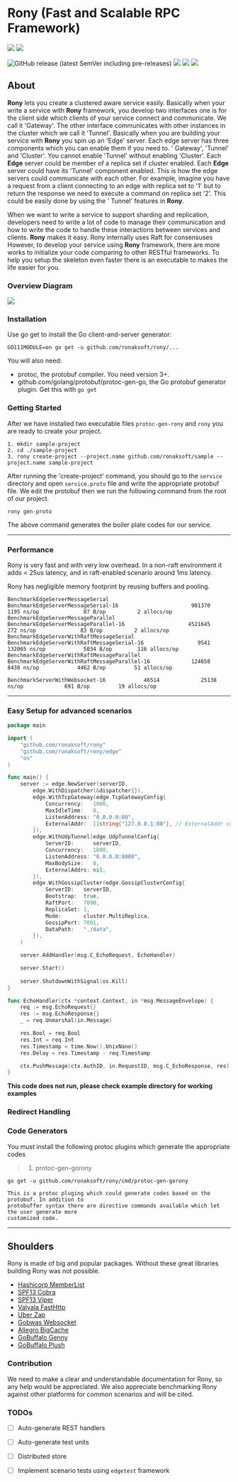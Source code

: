 # Rony (Fast and Scalable RPC Framework)

![](https://img.shields.io/github/stars/ronaksoft/rony?color=808080)
![](https://img.shields.io/github/license/ronaksoft/rony?color=808080)

![GitHub release (latest SemVer including pre-releases)](https://img.shields.io/github/v/release/ronaksoft/rony?include_prereleases&logoColor=808080)
![](https://github.com/ronaksoft/rony/actions/workflows/go.yml/badge.svg?color=379c9c&style=flat-square)
![](https://github.com/ronaksoft/rony/actions/workflows/devskim-analysis.yml/badge.svg?color=379c9c&style=flat-square)
![](https://github.com/ronaksoft/rony/actions/workflows/codacy-analysis.yml/badge.svg?color=379c9c&style=flat-square)

## About
**Rony** lets you create a clustered aware service easily. Basically when your write a service with
**Rony** framework, you develop two interfaces one is for the client side which clients of your service connect and communicate. We call it 'Gateway'. The other interface
communicates with other instances in the cluster which we call it 'Tunnel'.
Basically when you are building your service with **Rony** you spin up an 'Edge' server. Each edge server has three components which you can enable them if you need to. '
Gateway', 'Tunnel' and 'Cluster'. You cannot enable 'Tunnel' without enabling 'Cluster'.
Each **Edge** server could be member of a replica set if cluster enabled. 
Each **Edge** server could have its 'Tunnel' component enabled. This is how the edge servers could communicate with each other. For example, imagine you have a request from a
client connecting to an edge with replica set to '1' but to return the response we need to execute a command on replica set '2'. This could be easily done by using 
the '
Tunnel' features in **Rony**.

When we want to write a service to support sharding and replication, developers need to write a lot of code to manage their communication and how to write the code to handle these
interactions between services and clients. **Rony** makes it easy. Rony internally uses Raft for consensuses  
However, to develop your service using **Rony** framework, there are more works to initialize your code comparing to other RESTful frameworks. To help you setup the skeleton even
faster there is an executable to makes the life easier for you.

### Overview Diagram
![](docs/rony_overview.png?raw=true)
### Installation

Use go get to install the Go client-and-server generator:

```
GO111MODULE=on go get -u github.com/ronaksoft/rony/...
```

You will also need:

* protoc, the protobuf compiler. You need version 3+.
* github.com/golang/protobuf/protoc-gen-go, the Go protobuf generator plugin. Get this with `go get`

### Getting Started

After we have installed two executable files `protoc-gen-rony` and `rony` you are ready to create your project.

```shell script
1. mkdir sample-project
2. cd ./sample-project
3. rony create-project --project.name github.com/ronaksoft/sample --project.name sample-project
```

After running the 'create-project' command, you should go to the `service` directory and open `service.proto`
file and write the appropriate protobuf file. We edit the protobuf then we run the following command 
from the root of our project.

```shell script
rony gen-proto
```

The above command generates the boiler plate codes for our service.

---

### Performance

Rony is very fast and with very low overhead. In a non-raft environment it adds < 25us latency, and in raft-enabled scenario around 1ms latency.

Rony has negligible memory footprint by reusing buffers and pooling.

```commandline
BenchmarkEdgeServerMessageSerial
BenchmarkEdgeServerMessageSerial-16                       901370              1195 ns/op              87 B/op          2 allocs/op
BenchmarkEdgeServerMessageParallel
BenchmarkEdgeServerMessageParallel-16                    4521645               272 ns/op              83 B/op          2 allocs/op
BenchmarkEdgeServerWithRaftMessageSerial
BenchmarkEdgeServerWithRaftMessageSerial-16                 9541            132065 ns/op            5034 B/op        116 allocs/op
BenchmarkEdgeServerWithRaftMessageParallel
BenchmarkEdgeServerWithRaftMessageParallel-16             124658              8438 ns/op            4462 B/op         51 allocs/op

BenchmarkServerWithWebsocket-16            46514             25138 ns/op             691 B/op         19 allocs/op
```

---

### Easy Setup for advanced scenarios

```go
package main

import (
	"github.com/ronaksoft/rony"
	"github.com/ronaksoft/rony/edge"
	"os"
)

func main() {
	server := edge.NewServer(serverID,
		edge.WithDispatcher(&dispatcher{}),
		edge.WithTcpGateway(edge.TcpGatewayConfig{
			Concurrency:   1000,
			MaxIdleTime:   0,
			ListenAddress: "0.0.0.0:80",
			ExternalAddr:  []string{"127.0.0.1:80"}, // ExternalAddr could be used when the server is behind proxy or nats
		}),
		edge.WithUdpTunnel(edge.UdpTunnelConfig{
			ServerID:      serverID,
			Concurrency:   1000,
			ListenAddress: "0.0.0.0:8080",
			MaxBodySize:   0,
			ExternalAddrs: nil,
		}),
		edge.WithGossipCluster(edge.GossipClusterConfig{
			ServerID:   serverID,
			Bootstrap:  true,
			RaftPort:   7090,
			ReplicaSet: 1,
			Mode:       cluster.MultiReplica,
			GossipPort: 7091,
			DataPath:   "./data",
		}),
	)

	server.AddHandler(msg.C_EchoRequest, EchoHandler)

	server.Start()
	
	server.ShutdownWithSignal(os.Kill)
}

func EchoHandler(ctx *context.Context, in *msg.MessageEnvelope) {
	req := msg.EchoRequest{}
	res := msg.EchoResponse{}
	_ = req.Unmarshal(in.Message)

	res.Bool = req.Bool
	res.Int = req.Int
	res.Timestamp = time.Now().UnixNano()
	res.Delay = res.Timestamp - req.Timestamp

	ctx.PushMessage(ctx.AuthID, in.RequestID, msg.C_EchoResponse, res)
}
```

**This code does not run, please check example directory for working examples**

### Redirect Handling

### Code Generators

You must install the following protoc plugins which generate the appropriate codes
> 1. protoc-gen-gorony

```
go get -u github.com/ronaksoft/rony/cmd/protoc-gen-gorony

This is a protoc pluging which could generate codes based on the protobuf. In addition to
protobuffer syntax there are directive commands available which let the user generate more
customized code. 

```

---

## Shoulders

Rony is made of big and popular packages. Without these great libraries building Rony was not possible.

* [Hashicorp MemberList](https://github.com/hashicorp/memberlist)
* [SPF13 Cobra](https://github.com/spf13/cobra)
* [SPF13 Viper](https://github.com/spf13/viper)
* [Valyala FastHttp](https://github.com/valyala/fasthttp)
* [Uber Zap](https://go.uber.org/zap)
* [Gobwas Websocket](https://github.com/gobwas/ws)
* [Allegro BigCache](https://github.com/allegro/bigcache)
* [GoBuffalo Genny](https://github.com/gobuffalo/genny)
* [GoBuffalo Plush](https://github.com/gobuffalo/plush)

### Contribution

We need to make a clear and understandable documentation for Rony, so any help would be appreciated. We also appreciate benchmarking Rony against other platforms for common
scenarios and will be cited.

### TODOs

- [ ] Auto-generate REST handlers
- [ ] Auto-generate test units
- [ ] Distributed store
- [ ] Implement scenario tests using `edgetest` framework

